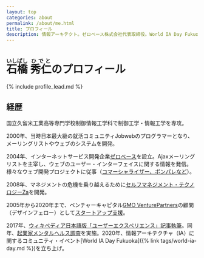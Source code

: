```yaml
---
layout: top
categories: about
permalink: /about/me.html
title: プロフィール
description: 情報アーキテクト。ゼロベース株式会社代表取締役。World IA Day Fukuokaローカル・オーガナイザー。モットーは「思想を実装する」。アートファン。福岡と東京で活動。
---
```


# <ruby><rb>石橋</rb><rt>いしばし</rt></ruby> <ruby><rb>秀仁</rb><rt>ひでと</rt></ruby>のプロフィール

{% include profile_lead.md %}

## 経歴

国立久留米工業高等専門学校制御情報工学科で制御工学・情報工学を専攻。

2000年、当時日本最大級の就活コミュニティJobwebのプログラマーとなり、メーリングリストやウェブのシステムを開発。

2004年、インターネットサービス開発企業[ゼロベース](https://www.zerobase.jp/)を設立。Ajaxメーリングリストを主宰し、ウェブのユーザー・インターフェイスに関する情報を発信。様々なウェブ開発プロジェクトに従事（[コマーシャライザー、ポンパレなど](/about/works.html)）。

2008年、マネジメントの危機を乗り越えるために[セルフマネジメント・テクノロジーZa](https://www.zerobase.jp/za/)を開発。

2005年から2020年まで、ベンチャーキャピタル[GMO VenturePartners][gmo-vp]の顧問（デザインフェロー）として[スタートアップ支援][startup-consulting]。

2017年、[ウィキペディア日本語版「ユーザーエクスペリエンス」記事執筆](https://www.zerobase.jp/2017/09/20/wikipedia-user-experience.html)。同年、[起業家メンタルヘルス調査](https://www.zerobase.jp/2017/08/09/startup-mental-research-result.html)を実施。2020年、情報アーキテクチャ（IA）に関するコミュニティ・イベント[World IA Day Fukuoka]({% link tags/world-ia-day.md %})を立ち上げ。

[startup-consulting]: /blog/2015/08/03/consulting-for-startups.html
[gmo-vp]: https://www.gmo-vp.com/
